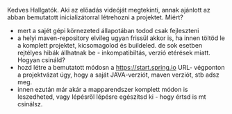 Kedves Hallgatók.
Aki az előadás videóját megtekinti, annak ajánlott az abban bemutatott inicializátorral létrehozni a projektet.
Miért?
- mert a sajét gépi körnezeted állapotában todod csak fejleszteni
- a helyi maven-repository elvileg ugyan frissül akkor is, ha innen töltöd le a komplett projektet, kicsomagolod és buildeled. de sok esetben rejtélyes hibák állhatnak be - inkompatibiltás, verzió etérések miatt.
Hogyan csináld?
- hozd létre a bemutatott módosn a https://start.spring.io URL- végponton a projektvázat úgy, hogy a saját JAVA-verziót, maven verziót, stb adsz meg.
- innen ezután már akár a mapparendszer komplett módon is leszedheted, vagy lépésről lépésre egészítsd ki - hogy értsd is mt csinálsz.
